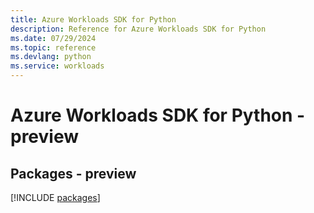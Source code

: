 ```yaml
---
title: Azure Workloads SDK for Python
description: Reference for Azure Workloads SDK for Python
ms.date: 07/29/2024
ms.topic: reference
ms.devlang: python
ms.service: workloads
---
```

# Azure Workloads SDK for Python - preview
## Packages - preview
[!INCLUDE [packages](workloads-index.md)]